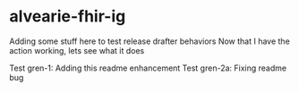 # alvearie-fhir-ig

Adding some stuff here to test release drafter behaviors
Now that I have the action working, lets see what it does

Test gren-1: Adding this readme enhancement
Test gren-2a: Fixing readme bug 
